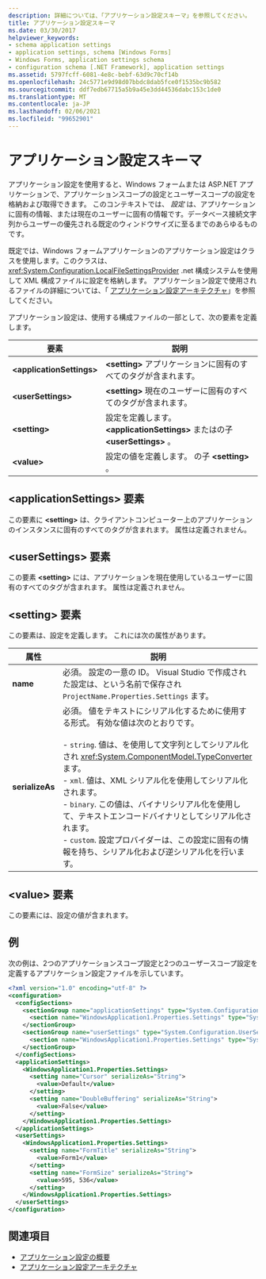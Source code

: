 ```yaml
---
description: 詳細については、「アプリケーション設定スキーマ」を参照してください。
title: アプリケーション設定スキーマ
ms.date: 03/30/2017
helpviewer_keywords:
- schema application settings
- application settings, schema [Windows Forms]
- Windows Forms, application settings schema
- configuration schema [.NET Framework], application settings
ms.assetid: 5797fcff-6081-4e8c-bebf-63d9c70cf14b
ms.openlocfilehash: 24c5771e9d98d07bbdc8dab5fce0f1535bc9b582
ms.sourcegitcommit: ddf7edb67715a5b9a45e3dd44536dabc153c1de0
ms.translationtype: MT
ms.contentlocale: ja-JP
ms.lasthandoff: 02/06/2021
ms.locfileid: "99652901"
---
```

# <a name="application-settings-schema"></a>アプリケーション設定スキーマ

アプリケーション設定を使用すると、Windows フォームまたは ASP.NET アプリケーションで、アプリケーションスコープの設定とユーザースコープの設定を格納および取得できます。 このコンテキストでは、 *設定* は、アプリケーションに固有の情報、または現在のユーザーに固有の情報です。データベース接続文字列からユーザーの優先される既定のウィンドウサイズに至るまでのあらゆるものです。

既定では、Windows フォームアプリケーションのアプリケーション設定はクラスを使用します。このクラスは、 <xref:System.Configuration.LocalFileSettingsProvider> .net 構成システムを使用して XML 構成ファイルに設定を格納します。 アプリケーション設定で使用されるファイルの詳細については、「 [アプリケーション設定アーキテクチャ](/dotnet/desktop/winforms/advanced/application-settings-architecture)」を参照してください。

アプリケーション設定は、使用する構成ファイルの一部として、次の要素を定義します。

| 要素                    | 説明                                                                           |
| -------------------------- | ------------------------------------------------------------------------------------- |
| **\<applicationSettings>** | **\<setting>** アプリケーションに固有のすべてのタグが含まれます。                         |
| **\<userSettings>**        | **\<setting>** 現在のユーザーに固有のすべてのタグが含まれます。                        |
| **\<setting>**             | 設定を定義します。 **\<applicationSettings>** またはの子 **\<userSettings>** 。 |
| **\<value>**               | 設定の値を定義します。 の子 **\<setting>** 。                                   |

## <a name="applicationsettings-element"></a>\<applicationSettings> 要素

この要素に **\<setting>** は、クライアントコンピューター上のアプリケーションのインスタンスに固有のすべてのタグが含まれます。 属性は定義されません。

## <a name="usersettings-element"></a>\<userSettings> 要素

この要素 **\<setting>** には、アプリケーションを現在使用しているユーザーに固有のすべてのタグが含まれます。 属性は定義されません。

## <a name="setting-element"></a>\<setting> 要素

この要素は、設定を定義します。 これには次の属性があります。

| 属性        | 説明 |
| ---------------- | ----------- |
| **name**         | 必須。 設定の一意の ID。 Visual Studio で作成された設定は、という名前で保存され `ProjectName.Properties.Settings` ます。 |
| **serializeAs** | 必須。 値をテキストにシリアル化するために使用する形式。 有効な値は次のとおりです。<br><br>- `string`. 値は、を使用して文字列としてシリアル化され <xref:System.ComponentModel.TypeConverter> ます。<br>- `xml`. 値は、XML シリアル化を使用してシリアル化されます。<br>- `binary`. この値は、バイナリシリアル化を使用して、テキストエンコードバイナリとしてシリアル化されます。<br />- `custom`. 設定プロバイダーは、この設定に固有の情報を持ち、シリアル化および逆シリアル化を行います。 |

## <a name="value-element"></a>\<value> 要素

この要素には、設定の値が含まれます。

## <a name="example"></a>例

次の例は、2つのアプリケーションスコープ設定と2つのユーザースコープ設定を定義するアプリケーション設定ファイルを示しています。

```xml
<?xml version="1.0" encoding="utf-8" ?>
<configuration>
  <configSections>
    <sectionGroup name="applicationSettings" type="System.Configuration.ApplicationSettingsGroup, System, Version=2.0.0.0, Culture=neutral, PublicKeyToken=b77a5c561934e089">
      <section name="WindowsApplication1.Properties.Settings" type="System.Configuration.ClientSettingsSection, System, Version=2.0.0.0, Culture=neutral, PublicKeyToken=b77a5c561934e089" />
    </sectionGroup>
    <sectionGroup name="userSettings" type="System.Configuration.UserSettingsGroup, System, Version=2.0.0.0, Culture=neutral, PublicKeyToken=b77a5c561934e089">
      <section name="WindowsApplication1.Properties.Settings" type="System.Configuration.ClientSettingsSection, System, Version=2.0.0.0, Culture=neutral, PublicKeyToken=b77a5c561934e089" allowExeDefinition="MachineToLocalUser" />
    </sectionGroup>
  </configSections>
  <applicationSettings>
    <WindowsApplication1.Properties.Settings>
      <setting name="Cursor" serializeAs="String">
        <value>Default</value>
      </setting>
      <setting name="DoubleBuffering" serializeAs="String">
        <value>False</value>
      </setting>
    </WindowsApplication1.Properties.Settings>
  </applicationSettings>
  <userSettings>
    <WindowsApplication1.Properties.Settings>
      <setting name="FormTitle" serializeAs="String">
        <value>Form1</value>
      </setting>
      <setting name="FormSize" serializeAs="String">
        <value>595, 536</value>
      </setting>
    </WindowsApplication1.Properties.Settings>
  </userSettings>
</configuration>
```

## <a name="see-also"></a>関連項目

- [アプリケーション設定の概要](/dotnet/desktop/winforms/advanced/application-settings-overview)
- [アプリケーション設定アーキテクチャ](/dotnet/desktop/winforms/advanced/application-settings-architecture)
